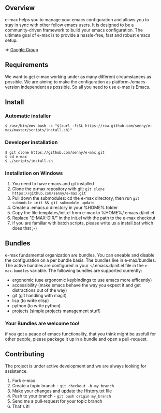 ## Overview

e-max helps you to manage your emacs configuration and allows you to stay in sync with other fellow emacs users. It is designed to be a community-driven framework to build your emacs configuration. The ultimate goal of e-max is to provide a hassle-free, fast and robust emacs setup.

=> [Google Group](https://groups.google.com/forum/#!forum/emacs-cabbage)

## Requirements

We want to get e-max working under as many different circumstances as possible. We are aiming to make the configuration as platform-/emacs-version independent as possible. So all you need to use e-max is Emacs.

## Install

### Automatic installer

    $ /usr/bin/env bash -c "$(curl -fsSL https://raw.github.com/senny/e-max/master/scripts/install.sh)"

### Developer installation

    $ git clone https://github.com/senny/e-max.git
    $ cd e-max
    $ ./scripts/install.sh

### Installation on Windows

1. You need to have emacs and git installed
2. Clone the e-max repository with git:
    ``git clone https://github.com/senny/e-max.git``
3. Pull down the submodules: cd the e-max directory, then run ``git submodule init && git submodule update``
4. Create a .emacs.d directory in your %HOME% folder
5. Copy the file templates/init.el from e-max to %HOME%/.emacs.d/init.el
6. Replace "E-MAX-DIR/" in the init.el with the path to the e-max checkout
7. If you are familiar with batch scripts, please write us a install.bat which does that ;-)

## Bundles

e-max fundamental organization are bundles. You can eneable and disable the configuration on a per bundle basis.
The bundles live in e-max/bundles. The active bundles are configured in your ~/.emacs.d/init.el file in the `e-max-bundles` variable.
The following bundles are supported currently:

* ergonomic (use ergonomic keybindings to use emacs more efficently)
* accessibility (make emacs behave the way you expect it and get distractions out of the way)
* git (git handling with magit)
* lisp (to write elisp)
* python (to write python)
* projects (simple projects management stuff)

### Your Bundles are welcome too!

if you got a peace of emacs functionality, that you think might be usefull for other people, please package it up in a bundle and open a
pull-request.

## Contributing

The project is under active development and we are always looking for assistance.

1. Fork e-max
2. Create a topic branch - `git checkout -b my_branch`
3. Make your changes and update the History.txt file
4. Push to your branch - `git push origin my_branch`
5. Send me a pull-request for your topic branch
6. That's it!
